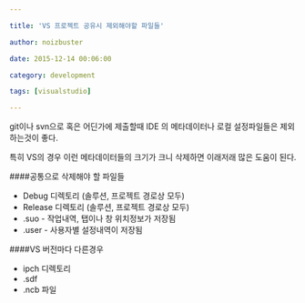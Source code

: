 ```yaml
---

title: 'VS 프로젝트 공유시 제외해야할 파일들'

author: noizbuster

date: 2015-12-14 00:06:00

category: development

tags: [visualstudio]

---
```


git이나 svn으로 혹은 어딘가에 제출할때 IDE 의 메타데이터나 로컬 설정파일들은 제외하는것이 좋다.

특히 VS의 경우 이런 메타데이터들의 크기가 크니 삭제하면 이래저래 많은 도움이 된다.

####공통으로 삭제해야 할 파일들

- Debug 디렉토리 (솔루션, 프로젝트 경로상 모두)
- Release 디렉토리 (솔루션, 프로젝트 경로상 모두)
- .suo - 작업내역, 탭이나 창 위치정보가 저장됨
- .user - 사용자별 설정내역이 저장됨

####VS 버전마다 다른경우

- ipch 디렉토리
- .sdf
- .ncb 파일
